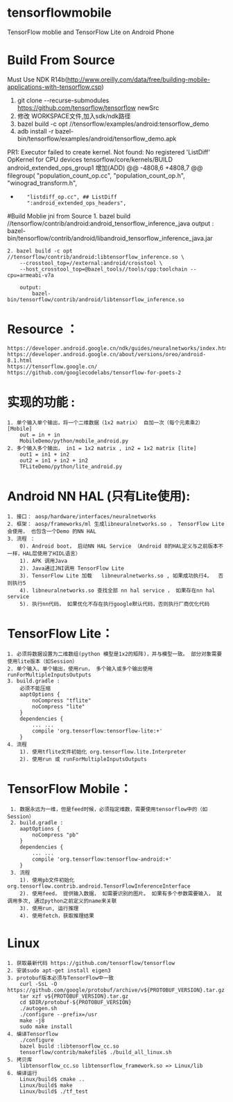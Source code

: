 # tensorflowmobile
TensorFlow moblie and TensorFlow Lite on Android Phone


# Build From Source
   Must Use NDK R14b(http://www.oreilly.com/data/free/building-mobile-applications-with-tensorflow.csp)
   1. git clone --recurse-submodules https://github.com/tensorflow/tensorflow newSrc
   2. 修改 WORKSPACE文件,加入sdk/ndk路径
   3. bazel build -c opt //tensorflow/examples/android:tensorflow_demo
   4. adb install -r bazel-bin/tensorflow/examples/android/tensorflow_demo.apk
   
   PR1: Executor failed to create kernel. Not found: No registered 'ListDiff' OpKernel for CPU devices
        tensorflow/core/kernels/BUILD android_extended_ops_group1 增加(ADD)
	@@ -4808,6 +4808,7 @@ filegroup(
         "population_count_op.cc",
         "population_count_op.h",
         "winograd_transform.h",
+        "listdiff_op.cc", ## ListDiff
         ":android_extended_ops_headers",


#Build Moblie jni from Source
	1. bazel build //tensorflow/contrib/android:android_tensorflow_inference_java
	   output : 
	       bazel-bin/tensorflow/contrib/android/libandroid_tensorflow_inference_java.jar
	       
	2. bazel build -c opt //tensorflow/contrib/android:libtensorflow_inference.so \
	    --crosstool_top=//external:android/crosstool \
	    --host_crosstool_top=@bazel_tools//tools/cpp:toolchain --cpu=armeabi-v7a
	    
	    output: 
	        bazel-bin/tensorflow/contrib/android/libtensorflow_inference.so
	
# Resource ：
	https://developer.android.google.cn/ndk/guides/neuralnetworks/index.html
	https://developer.android.google.cn/about/versions/oreo/android-8.1.html
	https://tensorflow.google.cn/
	https://github.com/googlecodelabs/tensorflow-for-poets-2


# 实现的功能 :
	1. 单个输入单个输出，将一个二维数据（1x2 matrix） 自加一次（每个元素乘2） [Mobile]
		out = in + in
		MobileDemo/python/mobile_android.py
	2. 多个输入多个输出， in1 = 1x2 matrix , in2 = 1x2 matrix [lite]
		out1 = in1 + in2
		out2 = in1 + in2 + in2
		TFLiteDemo/python/lite_android.py


# Android NN HAL (只有Lite使用):
	1. 接口： aosp/hardware/interfaces/neuralnetworks
	2. 框架： aosp/frameworks/ml 生成libneuralnetworks.so ， TensorFlow Lite会使用， 也包含一个Demo 的NN HAL
	3. 流程 ：
		0). Android boot， 启动NN HAL Service （Android 8的HAL定义与之前版本不一样，HAL层使用了HIDL语言）
        1). APK 调用Java
        2). Java通过JNI调用 TensorFlow Lite
        3). TensorFlow Lite 加载   libneuralnetworks.so , 如果成功执行4，  否则执行5
        4). libneuralnetworks.so 查找全部 nn hal service ， 如果存在nn hal service
        5). 执行nn代码， 如果优化不存在执行google默认代码，否则执行厂商优化代码

# TensorFlow Lite： 
	1. 必须将数据设置为二维数组(python 模型是1x2的矩阵)，并与模型一致。 部分对象需要使用lite版本（如Session）
	2. 单个输入、单个输出，使用run， 多个输入或多个输出使用runForMultipleInputsOutputs
	3. build.gradle :
		必须不能压缩
		aaptOptions {
		    noCompress "tflite"
		    noCompress "lite"
    	}
		dependencies {
			... ...
			compile 'org.tensorflow:tensorflow-lite:+'
		}
	4. 流程
		1). 使用tflite文件初始化 org.tensorflow.lite.Interpreter
        2). 使用run 或 runForMultipleInputsOutputs


# TensorFlow Mobile：
	 1. 数据永远为一维，但是feed时候，必须指定维数，需要使用tensorflow中的（如Session）
	 2. build.gradle :
		aaptOptions {
		    noCompress "pb"
    	}
		dependencies {
			... ...
			compile 'org.tensorflow:tensorflow-android:+'
		}
	 3. 流程
		1). 使用pb文件初始化org.tensorflow.contrib.android.TensorFlowInferenceInterface
        2). 使用feed， 提供输入数据， 如需要识别的图片。 如果有多个参数需要输入， 就调用多次, 通过python之前定义的name来关联
        3). 使用run, 运行推理
        4). 使用fetch，获取推理结果

# Linux
	1. 获取最新代码 https://github.com/tensorflow/tensorflow
	2. 安装sudo apt-get install eigen3
	3. protobuf版本必须与TensorFlow中一致
		curl -SsL -O https://github.com/google/protobuf/archive/v${PROTOBUF_VERSION}.tar.gz
		tar xzf v${PROTOBUF_VERSION}.tar.gz
		cd $DIR/protobuf-${PROTOBUF_VERSION}
		./autogen.sh
		./configure --prefix=/usr
		make -j8
		sudo make install
	4. 编译Tensorflow
		./configure
		bazel build :libtensorflow_cc.so
		tensorflow/contrib/makefile$ ./build_all_linux.sh
	5. 拷贝库
		libtensorflow_cc.so libtensorflow_framework.so => Linux/lib
	6. 编译运行
		Linux/build$ cmake ..
		Linux/build$ make
		Linux/build$ ./tf_test



